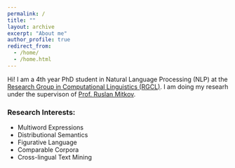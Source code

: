 ```yaml
---
permalink: /
title: ""
layout: archive
excerpt: "About me"
author_profile: true
redirect_from: 
  - /home/
  - /home.html
---
```


Hi! I am a 4th year PhD student in Natural Language Processing (NLP) at the [Research Group in Computational Linguistics (RGCL)](http://rgcl.wlv.ac.uk/). I am doing my researh under the supervison of [Prof. Ruslan Mitkov](http://pers-www.wlv.ac.uk/~le1825/). 

### Research Interests:
* Multiword Expressions 
* Distributional Semantics 
* Figurative Language 
* Comparable Corpora 
* Cross-lingual Text Mining
